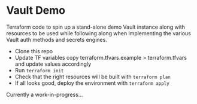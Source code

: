 # Vault Demo

Terraform code to spin up a stand-alone demo Vault instance along with resources to be used while following along when implementing the various Vault auth methods and secrets engines.

- Clone this repo
- Update TF variables copy terraform.tfvars.example > terraform.tfvars and update values accordingly
- Run `terraform init`
- Check that the right resources will be built with `terraform plan`
- If all looks good, deploy the environment with `terraform apply`

Currently a work-in-progress...